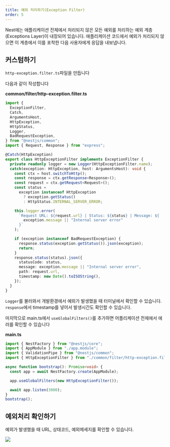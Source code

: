 ```yaml
---
title: 예외 처리하기(Exception Filter)
order: 5
---
```


Nest에는 애플리케이션 전체에서 처리되지 않은 모든 예외를 처리하는 예외 계층(Exceptions Layer)이 내장되어 있습니다. 애플리케이션 코드에서 예외가 처리되지 않으면 이 계층에서 이를 포착한 다음 사용자에게 응답을 내보냅니다.

## 커스텀하기

`http-exception.filter.ts`파일을 만듭니다

다음과 같이 작성합니다

**common/filter/http-exception.filter.ts**

```typescript
import {
  ExceptionFilter,
  Catch,
  ArgumentsHost,
  HttpException,
  HttpStatus,
  Logger,
  BadRequestException,
} from "@nestjs/common";
import { Request, Response } from "express";

@Catch(HttpException)
export class HttpExceptionFilter implements ExceptionFilter {
  private readonly logger = new Logger(HttpExceptionFilter.name);
  catch(exception: HttpException, host: ArgumentsHost): void {
    const ctx = host.switchToHttp();
    const response = ctx.getResponse<Response>();
    const request = ctx.getRequest<Request>();
    const status =
      exception instanceof HttpException
        ? exception.getStatus()
        : HttpStatus.INTERNAL_SERVER_ERROR;

    this.logger.error(
      `Request URL: ${request.url} | Status: ${status} | Message: ${
        exception.message || "Internal server error"
      }`
    );

    if (exception instanceof BadRequestException) {
      response.status(exception.getStatus()).json(exception);
      return;
    }
    response.status(status).json({
      statusCode: status,
      message: exception.message || "Internal server error",
      path: request.url,
      timestamp: new Date().toISOString(),
    });
  }
}
```

`Logger`를 불러와서 개발환경에서 예외가 발생했을 때 터미널에서 확인할 수 있습니다.
`response`에서 timestamp를 넣어서 발생시간도 확인할 수 있습니다.

마지막으로 main.ts에서 `useGlobalFilters()`를 추가하면 어플리케이션 전체에서 에러를 확인할 수 있습니다

**main.ts**

```typescript
import { NestFactory } from "@nestjs/core";
import { AppModule } from "./app.module";
import { ValidationPipe } from "@nestjs/common";
import { HttpExceptionFilter } from "./common/filter/http-exception.filter";

async function bootstrap(): Promise<void> {
  const app = await NestFactory.create(AppModule);

  app.useGlobalFilters(new HttpExceptionFilter());

  await app.listen(3000);
}
bootstrap();
```

## 예외처리 확인하기

예외가 발생했을 때 URL, 상태코드, 예외메세지를 확인할 수 있습니다.

![](https://github.com/Zamoca42/blog/assets/96982072/d610b655-9b5e-4840-acdc-920d0017e534)
